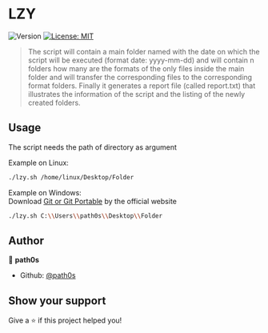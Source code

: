 # LZY
![Version](https://img.shields.io/badge/version-0.1-blue.svg?cacheSeconds=2592000)
[![License: MIT](https://img.shields.io/badge/License-MIT-yellow.svg)](#)

> The script will contain a main folder named with the date on which the script will be executed (format date: yyyy-mm-dd) and will contain n folders how many are the formats of the only files inside the main folder and will transfer the corresponding files to the corresponding format folders. 
Finally it generates a report file (called report.txt) that illustrates the information of the script and the listing of the newly created folders. 

## Usage
The script needs the path of directory as argument

Example on Linux:
```sh
./lzy.sh /home/linux/Desktop/Folder 
```

Example on Windows: <br>
Download [Git or Git Portable](https://git-scm.com/download/win) by the official website 
```sh
./lzy.sh C:\\Users\\path0s\\Desktop\\Folder 
```

## Author

👤 **path0s**

* Github: [@path0s](https://github.com/path0s)

## Show your support

Give a ⭐️ if this project helped you!
